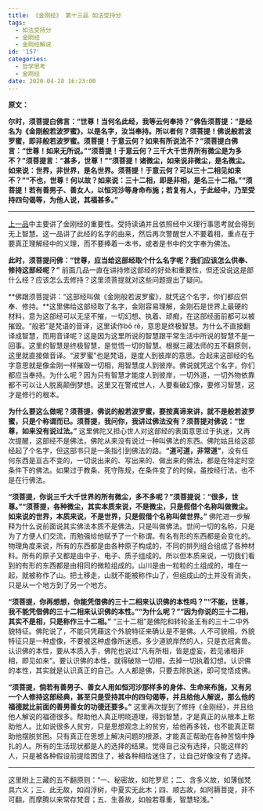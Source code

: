 ```yaml
---
title: 《金刚经》 第十三品 如法受持分
tags:
  - 如法受持分
  - 金刚经
  - 金刚经解说
id: '157'
categories:
  - 哲学思考
  - 金刚经
date: 2020-04-28 16:23:00
---
```


**原文：**

**尔时，须菩提白佛言：“世尊！当何名此经，我等云何奉持？”佛告须菩提：“是经名为《金刚般若波罗蜜》，以是名字，汝当奉持。所以者何？须菩提！佛说般若波罗蜜，即非般若波罗蜜。须菩提！于意云何？如来有所说法不？”须菩提白佛言：“世尊！如来无所说。”“须菩提！于意云何？三千大千世界所有微尘是为多不？”须菩提言：“甚多，世尊！”“须菩提！诸微尘，如来说非微尘，是名微尘。如来说：世界，非世界，是名世界。须菩提！于意云何？可以三十二相见如来不？”“不也，世尊！何以故？如来说：三十二相，即是非相，是名三十二相。”“须菩提！若有善男子、善女人，以恒河沙等身命布施；若复有人，于此经中，乃至受持四句偈等，为他人说，其福甚多。”**
<!-- more -->
* * *

[上一品](https://zhuanlan.zhihu.com/p/136835239)中主要讲了金刚经的重要性。受持读诵并且依照经中义理行事思考就会得到无上智慧。这一品讲了此经的名字的由来，然后再次警醒世人不要着相，重点在于要真正理解经中的义理，而不要捧着一本书，或者是书中的文字奉为佛法。

**此时，须菩提问佛：“世尊，应当给这部经取个什么名字呢？我们应该怎么供奉、修持这部经呢？”** 前面几品一直在讲持修这部经的好处和重要性，但还没说这是部什么经？应该怎么去修持？这里须菩提就对这些问题提出了疑问。

**佛跟须菩提讲：“这部经叫做《金刚般若波罗蜜》，就凭这个名字，你们都应供奉、修持。**这里佛给这部经取了名字，金刚容易理解，金刚石是世界上最硬的材料，意为这部经可以无坚不摧，一切幻想、执着、顽痴，在这部经面前都可以被摧毁。“般若”是梵语的音译，这里读作bō rě，意思是终极智慧。为什么不直接翻译成智慧，而用音译呢？这是因为这里所说的智慧跟平常生活中所说的智慧不是一回事。这里的智慧是终极智慧，是觉悟一切的智慧。根据三藏法师的五不翻原则，这里就直接做音译。“波罗蜜”也是梵语，是度人到彼岸的意思。合起来这部经的名字意思就是像金刚一样摧毁一切相，用智慧度人到彼岸。佛说就凭这个名字，你们都应当奉持。为什么呢？因为只有智慧才能度人到彼岸，一切外道，一切外物依靠都不可以让人脱离颠倒梦想。这里又在警戒世人，人要看破幻像，要修习智慧，这才是修行的根本。

**为什么要这么做呢？须菩提，佛说的般若波罗蜜，要按真谛来讲，就不是般若波罗蜜，只是个称谓而已。须菩提，我问你，我讲过佛法没有？须菩提对佛说：“世尊，如来没有说过法。”** 这里佛陀又担心世人对这部经的表面意思过于执迷，又再次提醒，这部经不是佛法，佛陀从来没有说过一种叫佛法的东西。佛陀姑且给这部经起了个名字，但这部书只是一条指引到佛法的路。**“道可道，非常道”**，没有任何东西是亘古不变的，一切说出来的、写出来的、做出来的佛法，都是在特定时空条件下的佛法。如果过于教条、死守陈规，在条件变了的时候，虽按经行法，也不是在行佛法。

**“须菩提，你说三千大千世界的所有微尘，多不多呢？”须菩提说：“很多，世尊。”“须菩提，各种微尘，其实本质来说，不是微尘，只是假借个名称叫做微尘。如来说的世界，本质来说，不是世界，只是假借个名称叫做世界。”** 佛陀进一步解释为什么说前面说其实佛法本质不是佛法，只是叫做佛法。世间一切的名称，只是为了方便人们交流，而勉强给他赋予了一个称谓。有名有形的东西都是会变化的。物理角度来说，所有的东西都是由各种原子构成的，不同的排列组合组成了各种材料。所有的原子又都是由中子、电子、质子组成的。所以但本质来说，一切我们看到的有形的东西都是由相同的微粒组成的。山川是由一粒粒的土组成的，堆在一起，就被称作了山。把土移走，山就不能被称作山了，但组成山的土并没有消失，只是从一个地方到了另一个地方。

**“须菩提，你再想想，你能凭借佛的三十二相来认识佛的本性吗？”“不能，世尊，我不能凭借佛的三十二相来认识佛的本性。”“为什么呢？”“因为你说的三十二相，其实不是相，只是称作三十二相。”** “三十二相”是佛陀和转轮圣王有的三十二中外貌特征。佛陀说了，不能只凭藉这个外貌特征来确认是不是佛。人不可貌相，外貌特征只是一种虚像，不要被这种虚像所迷惑。多少道貌岸然的人，只是衣冠禽兽。认识佛的本性，要从本质入手，佛陀也说过“凡有所相，皆是虚妄，若见诸相非相，即见如来”。要认识佛的本性，就得破除一切相，去掉一切执着幻想。认识佛的本性，其实就是认识真正的自己。人人都是佛，只要去除执迷，即可觉悟成佛。

**“须菩提，倘若有善男子、善女人用如恒河沙那样多的身体、生命来布施，又有另一个人修持这部经典，甚至只是受持其中的四句偈等，并且给他人解说，那么他的福德就比前面的善男善女的功德还要多。”** 这里再次提到了修持《金刚经》，并且给他人解说的福德很多。帮助他人真正明晓道理，得到智慧，才是真正的从根本上帮助他人。比如说很多人贫穷，只是思想观念上的贫穷，给他再多钱，也不能真正帮助他摆脱贫困。只有真正在思想上解决问题的根源，才能真正帮助在各种苦恼中挣扎的人。所有的生活现状都是人的选择的结果。觉得自己没有选择，只能这样的人，只是被各种假设前提给困住了，被各种相给迷住了，让自己好像没有了选择。

* * *

这里附上三藏的五不翻原则：“一、秘密故，如陀罗尼；二、含多义故，如薄伽梵具六义；三、此无故，如阎浮树，中夏实无此木；四、顺古故，如阿耨菩提，非不可翻，而摩腾以来常存梵音；五、生善故，如般若尊重，智慧轻浅。”